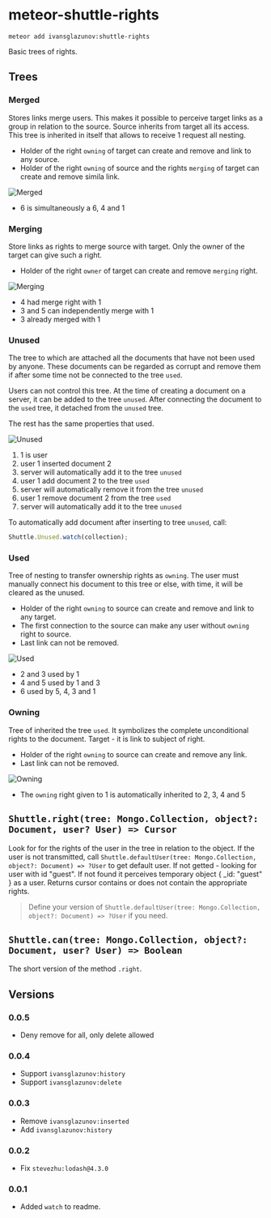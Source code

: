 # meteor-shuttle-rights

```
meteor add ivansglazunov:shuttle-rights
```

Basic trees of rights.

## Trees

### Merged
Stores links merge users. This makes it possible to perceive target links as a group in relation to the source. Source inherits from target all its access. This tree is inherited in itself that allows to receive 1 request all nesting.

* Holder of the right `owning` of target can create and remove and link to any source.
* Holder of the right `owning` of source and the rights `merging` of target can create and remove simila link.

![Merged](http://ivansglazunov.github.io/meteor-shuttle-rights/merged.svg)

* 6 is simultaneously a 6, 4 and 1

### Merging
Store links as rights to merge source with target. Only the owner of the target can give such a right.

* Holder of the right `owner` of target can create and remove `merging` right.

![Merging](http://ivansglazunov.github.io/meteor-shuttle-rights/merging.svg)

* 4 had merge right with 1
* 3 and 5 can independently merge with 1
* 3 already merged with 1

### Unused
The tree to which are attached all the documents that have not been used by anyone. These documents can be regarded as corrupt and remove them if after some time not be connected to the tree `used`.

Users can not control this tree. At the time of creating a document on a server, it can be added to the tree `unused`. After connecting the document to the `used` tree, it detached from the `unused` tree.

The rest has the same properties that used.

![Unused](http://ivansglazunov.github.io/meteor-shuttle-rights/unused.svg)

1. 1 is user
2. user 1 inserted document 2
3. server will automatically add it to the tree `unused`
4. user 1 add document 2 to the tree `used`
5. server will automatically remove it from the tree `unused`
6. user 1 remove document 2 from the tree `used`
7. server will automatically add it to the tree `unused`

To automatically add document after inserting to tree `unused`, call:
```js
Shuttle.Unused.watch(collection);
```

### Used
Tree of nesting to transfer ownership rights as `owning`.
The user must manually connect his document to this tree or else, with time, it will be cleared as the unused.

* Holder of the right `owning` to source can create and remove and link to any target.
* The first connection to the source can make any user without `owning` right to source.
* Last link can not be removed.

![Used](http://ivansglazunov.github.io/meteor-shuttle-rights/used.svg)

* 2 and 3 used by 1
* 4 and 5 used by 1 and 3
* 6 used by 5, 4, 3 and 1

### Owning
Tree of inherited the tree `used`. It symbolizes the complete unconditional rights to the document. Target - it is link to subject of right.

* Holder of the right `owning` to source can create and remove any link.
* Last link can not be removed.

![Owning](http://ivansglazunov.github.io/meteor-shuttle-rights/owning.svg)

* The `owning` right given to 1 is automatically inherited to 2, 3, 4 and 5

## `Shuttle.right(tree: Mongo.Collection, object?: Document, user? User) => Cursor`
Look for for the rights of the user in the tree in relation to the object. If the user is not transmitted, call `Shuttle.defaultUser(tree: Mongo.Collection, object?: Document) => ?User` to get default user. If not getted - looking for user with id "guest". If not found it perceives temporary object { _id: "guest" } as a user. Returns cursor contains or does not contain the appropriate rights.

> Define your version of `Shuttle.defaultUser(tree: Mongo.Collection, object?: Document) => ?User` if you need.

## `Shuttle.can(tree: Mongo.Collection, object?: Document, user? User) => Boolean`
The short version of the method `.right`.

## Versions

### 0.0.5
* Deny remove for all, only delete allowed

### 0.0.4
* Support `ivansglazunov:history`
* Support `ivansglazunov:delete`

### 0.0.3
* Remove `ivansglazunov:inserted`
* Add `ivansglazunov:history`

### 0.0.2
* Fix `stevezhu:lodash@4.3.0`

### 0.0.1
* Added `watch` to readme.